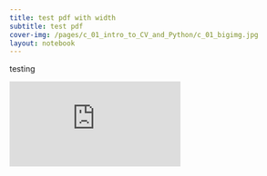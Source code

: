 ```yaml
---
title: test pdf with width
subtitle: test pdf
cover-img: /pages/c_01_intro_to_CV_and_Python/c_01_bigimg.jpg
layout: notebook
---
```

testing

<embed src="https://drive.google.com/viewerng/
viewer?embedded=true&url=https://www.aiismath.com/pages/c_02a_basic_image_processing/Basic_image_processing.pdf">